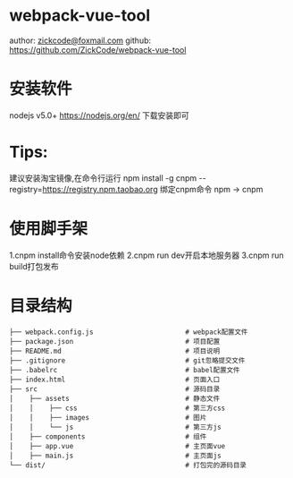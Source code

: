 # webpack-vue-tool  

author: zickcode@foxmail.com
github: https://github.com/ZickCode/webpack-vue-tool

# 安装软件<br>
nodejs v5.0+  https://nodejs.org/en/  下载安装即可

# Tips:
建议安装淘宝镜像,在命令行运行
npm install -g cnpm --registry=https://registry.npm.taobao.org
绑定cnpm命令 npm -> cnpm

# 使用脚手架
1.cnpm install命令安装node依赖
2.cnpm run dev开启本地服务器
3.cnpm run build打包发布

# 目录结构<br>
```
├── webpack.config.js                       # webpack配置文件
├── package.json                            # 项目配置
├── README.md                               # 项目说明
├── .gitignore                              # git忽略提交文件
├── .babelrc                                # babel配置文件
├── index.html                              # 页面入口
├── src                                     # 源码目录
│    ├── assets                             # 静态文件
│    │    ├── css                           # 第三方css
│    │    ├── images                        # 图片
│    │    └── js                            # 第三方js
│    ├── components                         # 组件
│    ├── app.vue                            # 主页面vue
│    ├── main.js                            # 主页面js
└── dist/                                   # 打包完的源码目录
```